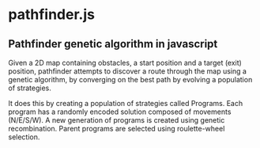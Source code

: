 # pathfinder.js
Pathfinder genetic algorithm in javascript
---

Given a 2D map containing obstacles, a start position and a target (exit) position, pathfinder attempts to discover a route through the map using a genetic algorithm, by converging on the best path by evolving a population of strategies.

It does this by creating a population of strategies called Programs. Each program has a randomly encoded solution composed of movements (N/E/S/W). A new generation of programs is created using genetic recombination. Parent programs are selected using roulette-wheel selection.

